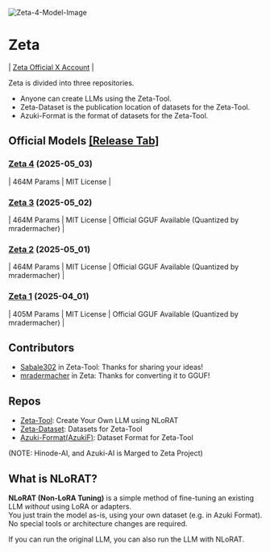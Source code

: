 ![Zeta-4-Model-Image](https://github.com/user-attachments/assets/b5ad513a-4dc2-4ae6-b69e-12a8651c8107)

# Zeta
| [Zeta Official X Account](https://x.com/Zeta_LLM/) |

Zeta is divided into three repositories.

- Anyone can create LLMs using the Zeta-Tool.
- Zeta-Dataset is the publication location of datasets for the Zeta-Tool.
- Azuki-Format is the format of datasets for the Zeta-Tool.

## Official Models [[Release Tab]](https://github.com/DiamondGotCat/Zeta/releases)

### [Zeta 4](https://github.com/DiamondGotCat/Zeta/releases/tag/zeta-4) (2025-05_03)
| 464M Params | MIT License |

### [Zeta 3](https://github.com/DiamondGotCat/Zeta/releases/tag/zeta-3) (2025-05_02)
| 464M Params | MIT License | Official GGUF Available (Quantized by mradermacher) |

### [Zeta 2](https://github.com/DiamondGotCat/Zeta/releases/tag/zeta-2) (2025-05_01)
| 464M Params | MIT License | Official GGUF Available (Quantized by mradermacher) |

### [Zeta 1](https://github.com/DiamondGotCat/Zeta/releases/tag/zeta-1) (2025-04_01)
| 405M Params | MIT License | Official GGUF Available (Quantized by mradermacher) |

## Contributors
- [Sabale302](https://github.com/Sabale302) in Zeta-Tool: Thanks for sharing your ideas!
- [mradermacher](https://huggingface.co/mradermacher) in Zeta: Thanks for converting it to GGUF!

## Repos
- [Zeta-Tool](https://github.com/Zeta-LLM/Zeta-Tool): Create Your Own LLM using NLoRAT
- [Zeta-Dataset](https://github.com/Zeta-LLM/Zeta-Dataset/releases): Datasets for Zeta-Tool
- [Azuki-Format(AzukiF)](https://github.com/DiamondGotCat/Azuki-Format): Dataset Format for Zeta-Tool

(NOTE: Hinode-AI, and Azuki-AI is Marged to Zeta Project)

## What is NLoRAT?

**NLoRAT (Non-LoRA Tuning)** is a simple method of fine-tuning an existing LLM *without* using LoRA or adapters.  
You just train the model as-is, using your own dataset (e.g. in Azuki Format).  
No special tools or architecture changes are required.

If you can run the original LLM, you can also run the LLM with NLoRAT.
